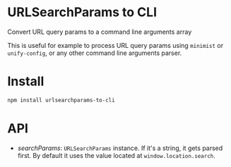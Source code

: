 # URLSearchParams to CLI

Convert URL query params to a command line arguments array

This is useful for example to process URL query params using `minimist` or `unify-config`, or any other command line arguments parser.

# Install

```sh
npm install urlsearchparams-to-cli
```

# API

- *searchParams*: `URLSearchParams` instance. If it's a string, it gets parsed
  first. By default it uses the value located at `window.location.search`.
